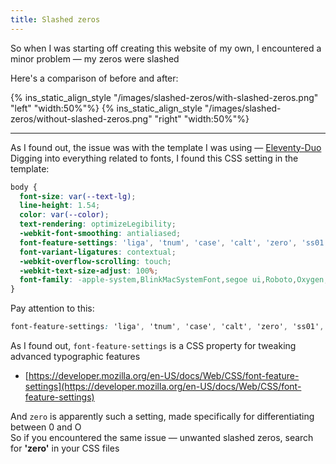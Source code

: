 ```yaml
---
title: Slashed zeros
---
```


So when I was starting off creating this website of my own, I encountered a minor problem &mdash; my zeros were slashed

Here's a comparison of before and after:

{% ins_static_align_style "/images/slashed-zeros/with-slashed-zeros.png" "left" "width:50%"%}
{% ins_static_align_style "/images/slashed-zeros/without-slashed-zeros.png" "right" "width:50%"%}

----

As I found out, the issue was with the template I was using &mdash; [Eleventy-Duo](https://github.com/yinkakun/eleventy-duo)\
Digging into everything related to fonts, I found this CSS setting in the template:

```css
body {
  font-size: var(--text-lg);
  line-height: 1.54;
  color: var(--color);
  text-rendering: optimizeLegibility;
  -webkit-font-smoothing: antialiased;
  font-feature-settings: 'liga', 'tnum', 'case', 'calt', 'zero', 'ss01', 'locl';
  font-variant-ligatures: contextual;
  -webkit-overflow-scrolling: touch;
  -webkit-text-size-adjust: 100%;
  font-family: -apple-system,BlinkMacSystemFont,segoe ui,Roboto,Oxygen,Ubuntu,Cantarell,open sans,helvetica neue,sans-serif;
}
```
Pay attention to this:
```css
font-feature-settings: 'liga', 'tnum', 'case', 'calt', 'zero', 'ss01', 'locl';
```

As I found out, `font-feature-settings` is a CSS property for tweaking advanced typographic features

- [https://developer.mozilla.org/en-US/docs/Web/CSS/font-feature-settings](https://developer.mozilla.org/en-US/docs/Web/CSS/font-feature-settings)

And `zero` is apparently such a setting, made specifically for differentiating between 0 and O\
So if you encountered the same issue &mdash; unwanted slashed zeros, search for **'zero'** in your CSS files